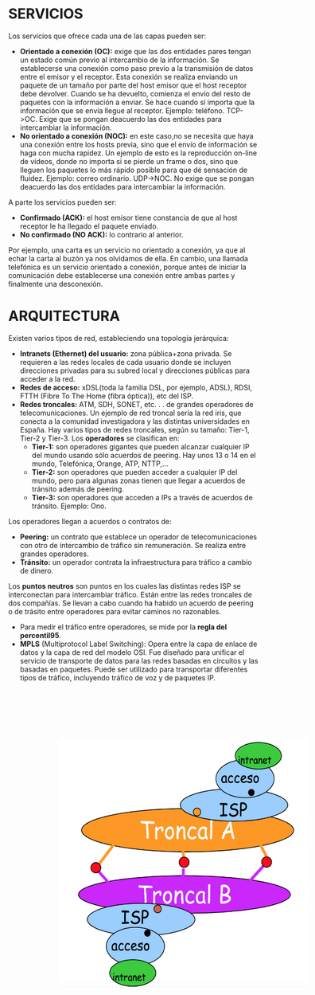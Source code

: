 
# SERVICIOS

Los servicios que ofrece cada una de las capas pueden ser:

- **Orientado a conexión (OC):** exige que las dos entidades pares tengan un estado común previo al intercambio de la información. Se establecerse una conexión como paso previo a la transmisión de datos entre el emisor y el receptor. Esta conexión se realiza enviando un paquete de un tamaño por parte del host emisor que el host receptor debe devolver. Cuando se ha devuelto, comienza el envío del resto de paquetes con la información a enviar. Se hace cuando sí importa que la información que se envía llegue al receptor. Ejemplo: teléfono.
    TCP->OC. Exige que se pongan deacuerdo las dos entidades para intercambiar la información.
- **No orientado a conexión (NOC):** en este caso,no se necesita que haya una conexión entre los hosts previa, sino que el envío de información se haga con mucha rapidez. Un ejemplo de esto es la reproducción on-line de vídeos, donde no importa si se pierde un frame o dos, sino que lleguen los paquetes lo más rápido posible para que dé sensación de fluidez. Ejemplo: correo ordinario.
    UDP->NOC. No exige que se pongan deacuerdo las dos entidades para intercambiar la información.

A parte los servicios pueden ser:

- **Confirmado (ACK):** el host emisor tiene constancia de que al host receptor le ha llegado el paquete enviado.
- **No confirmado (NO ACK):** lo contrario al anterior.

Por ejemplo, una carta es un servicio no orientado a conexión, ya que al echar la carta al buzón ya nos olvidamos de ella. En cambio, una llamada telefónica es un servicio orientado a conexión, porque antes de iniciar la comunicación debe establecerse una conexión entre ambas partes y finalmente una desconexión.

# ARQUITECTURA

Existen varios tipos de red, estableciendo una topología jerárquica:

- **Intranets (Ethernet) del usuario:** zona pública+zona privada. Se requieren a las redes locales de cada usuario donde se incluyen direcciones privadas para su subred local y direcciones públicas para acceder a la red.
- **Redes de acceso:** xDSL(toda la familia DSL, por ejemplo, ADSL), RDSI, FTTH (Fibre To The Home (fibra óptica)), etc del ISP.
- **Redes troncales:** ATM, SDH, SONET, etc. . . de grandes operadores de telecomunicaciones. Un ejemplo de red troncal sería la red iris, que conecta a la comunidad investigadora y las distintas universidades en España. Hay varios tipos de redes troncales, según su tamaño: Tier-1, Tier-2 y Tier-3. Los **operadores** se clasifican en:
    - **Tier-1:** son operadores gigantes que pueden alcanzar cualquier IP del mundo usando sólo acuerdos de peering. Hay unos 13 o 14 en el mundo, Telefónica, Orange, ATP, NTTP,...
    - **Tier-2:** son operadores que pueden acceder a cualquier IP del mundo, pero para algunas zonas tienen que llegar a acuerdos de tránsito además de peering.
    - **Tier-3:** son operadores que acceden a IPs a través de acuerdos de tránsito. Ejemplo: Ono.

Los operadores llegan a acuerdos o contratos de:
- **Peering:** un contrato que establece un operador de telecomunicaciones con otro de intercambio de tráfico sin remuneración. Se realiza entre grandes operadores.
- **Tránsito:** un operador contrata la infraestructura para tráfico a cambio de dinero.

Los **puntos neutros** son puntos en los cuales las distintas redes ISP se interconectan para intercambiar tráfico. Están entre las redes troncales de dos compañías. Se llevan a cabo cuando ha habido un acuerdo de peering o de trásito entre operadores para evitar caminos no razonables.

- Para medir el tráfico entre operadores, se mide por la **regla del percentil95**.
- **MPLS** (Multiprotocol Label Switching): Opera entre la capa de enlace de datos y la capa de red del modelo OSI. Fue diseñado para unificar el servicio de transporte de datos para las redes basadas en circuitos y las basadas en paquetes. Puede ser utilizado para transportar diferentes tipos de tráfico, incluyendo tráfico de voz y de paquetes IP.

<center><img src="./img/tier.png" style="margin-left:100px" width="700" height="500" hspace="120" vspace="100" />


